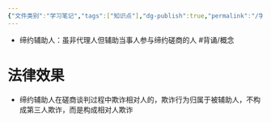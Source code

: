 ```yaml
---
{"文件类别":"学习笔记","tags":["知识点"],"dg-publish":true,"permalink":"/学习笔记studyup/知识点cheese/缔约辅助人/","dgPassFrontmatter":true,"created":"2024-07-30T12:03:14.482+08:00","updated":"2024-09-11T11:54:23.473+08:00"}
---
```


- 缔约辅助人：虽非代理人但辅助当事人参与缔约磋商的人 #背诵/概念 

# 法律效果
- 缔约辅助人在磋商谈判过程中欺诈相对人的，欺诈行为归属于被辅助人，不构成第三人欺诈，而是构成相对人欺诈